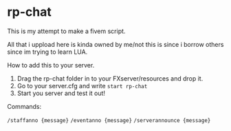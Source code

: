 # rp-chat

This is my attempt to make a fivem script.

All that i uppload here is kinda owned by me/not this is since i borrow others since im trying to learn LUA.

How to add this to your server.

1. Drag the rp-chat folder in to your FXserver/resources and drop it.
2. Go to your server.cfg and write `start rp-chat`
3. Start you server and test it out!

Commands:

`/staffanno {message}`
`/eventanno {message}`
`/serverannounce {message}`
